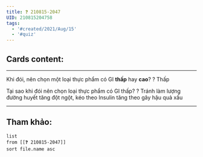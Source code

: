 ```yaml
---
title: ❓ 210815-2047
UID: 210815204758
tags:
  - '#created/2021/Aug/15'
  - '#quiz'
---
```


## Cards content:
---

Khi đói, nên chọn một loại thực phẩm có GI **thấp** hay **cao**?
?
Thấp
<!--SR:!2021-10-20,49,290-->

Tại sao khi đói nên chọn loại thực phẩm có GI thấp?
?
Tránh làm lượng đường huyết tăng đột ngột, kéo theo Insulin tăng theo gây hậu quả xấu
<!--SR:!2021-12-16,78,270-->



---

## Tham khảo:
```dataview
list
from [[❓ 210815-2047]]
sort file.name asc
```